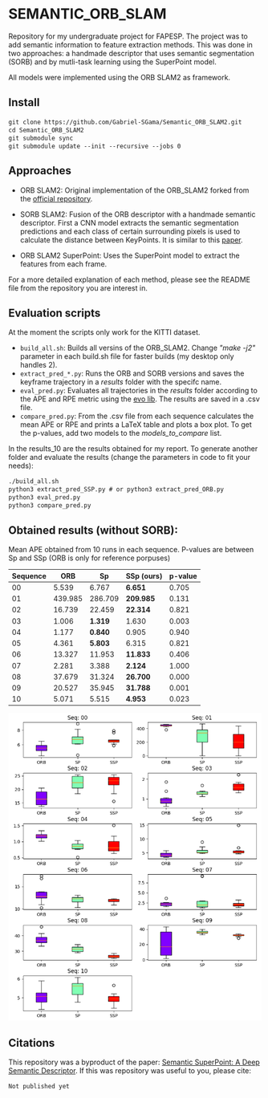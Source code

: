 # SEMANTIC_ORB_SLAM

Repository for my undergraduate project for FAPESP. The project was to add semantic information to feature extraction methods. This was done in two approaches: a handmade descriptor that uses semantic segmentation (SORB) and by mutli-task learning using the SuperPoint model.

All models were implemented using the ORB SLAM2 as framework.

## Install
```
git clone https://github.com/Gabriel-SGama/Semantic_ORB_SLAM2.git
cd Semantic_ORB_SLAM2
git submodule sync
git submodule update --init --recursive --jobs 0
```
 

## Approaches
- ORB SLAM2: Original implementation of the ORB_SLAM2 forked from the [official repository](https://github.com/raulmur/ORB_SLAM2).

- SORB SLAM2: Fusion of the ORB descriptor with a handmade semantic descriptor. First a CNN model extracts the semantic segmentation predictions and each class of certain surrounding pixels is used to calculate the distance between KeyPoints. It is similar to this [paper](https://www.sciencedirect.com/science/article/pii/S0031320321000091).

- ORB SLAM2 SuperPoint: Uses the SuperPoint model to extract the features from each frame. 


For a more detailed explanation of each method, please see the README file from the repository you are interest in.
## Evaluation scripts
At the moment the scripts only work for the KITTI dataset.

- ```build_all.sh```: Builds all versins of the ORB_SLAM2. Change *"make -j2"* parameter in each build.sh file for faster builds (my desktop only handles 2). 
- ```extract_pred_*.py```: Runs the ORB and SORB versions and saves the keyframe trajectory in a *results* folder with the specifc name.
- ```eval_pred.py```: Evaluates all trajectories in the *results* folder according to the APE and RPE metric using the [evo lib](https://github.com/MichaelGrupp/evo). The results are saved in a .csv file.
- ```compare_pred.py```: From the .csv file from each sequence calculates the mean APE or RPE and prints a LaTeX table and plots a box plot. To get the p-values, add two models to the *models_to_compare* list.

In the results_10 are the results obtained for my report. To generate another folder and evaluate the results (change the parameters in code to fit your needs):

```
./build_all.sh
python3 extract_pred_SSP.py # or python3 extract_pred_ORB.py
python3 eval_pred.py
python3 compare_pred.py
```

## Obtained results (without SORB):

Mean APE obtained from 10 runs in each sequence. P-values are between Sp and SSp (ORB is only for reference porpuses)

| Sequence | ORB     | Sp        | SSp (**ours**) | p-value |
| -------- | ------- | --------- | -------------- | ------- |
| 00       | 5.539   | 6.767     | **6.651**      | 0.705   |
| 01       | 439.985 | 286.709   | **209.985**    | 0.131   |
| 02       | 16.739  | 22.459    | **22.314**     | 0.821   |
| 03       | 1.006   | **1.319** | 1.630          | 0.003   |
| 04       | 1.177   | **0.840** | 0.905          | 0.940   |
| 05       | 4.361   | **5.803** | 6.315          | 0.821   |
| 06       | 13.327  | 11.953    | **11.833**     | 0.406   |
| 07       | 2.281   | 3.388     | **2.124**      | 1.000   |
| 08       | 37.679  | 31.324    | **26.700**     | 0.000   |
| 09       | 20.527  | 35.945    | **31.788**     | 0.001   |
| 10       | 5.071   | 5.515     | **4.953**      | 0.023   |

![SSp](imgs/box_plot_KITTI.png?raw=true "box plot KITTI")



## Citations
This repository was a byproduct of the paper: [Semantic SuperPoint: A Deep Semantic Descriptor](https://arxiv.org/abs/2211.01098). If this was repository was useful to you, please cite:

```
Not published yet
```

